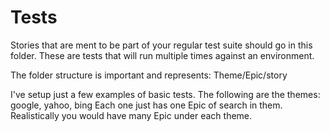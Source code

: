 # Tests

Stories that are ment to be part of your regular test suite should go in this folder. 
These are tests that will run multiple times against an environment. 

The folder structure is important and represents: Theme/Epic/story

I've setup just a few examples of basic tests.
The following are the themes: google, yahoo, bing
Each one just has one Epic of search in them. Realistically you would have many Epic under each theme.
